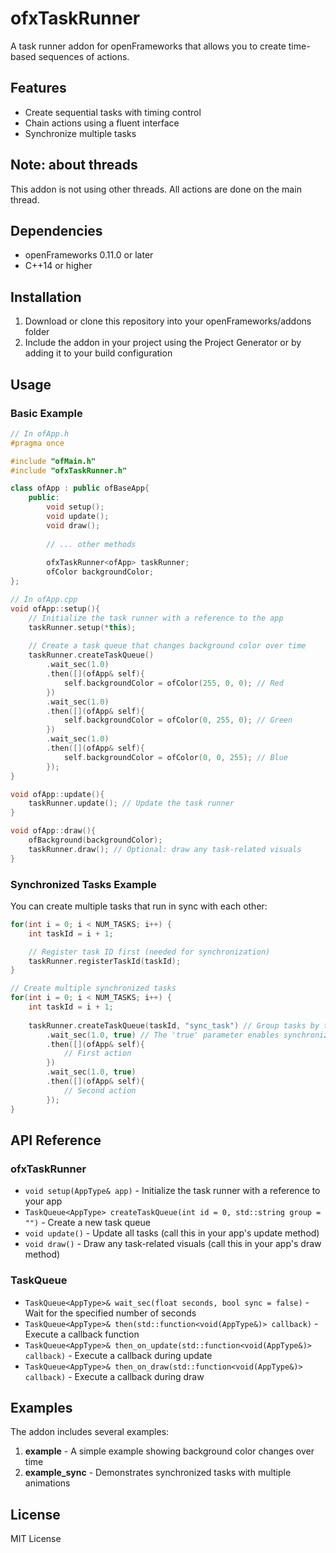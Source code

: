 # ofxTaskRunner

A task runner addon for openFrameworks that allows you to create time-based sequences of actions.

## Features

- Create sequential tasks with timing control
- Chain actions using a fluent interface
- Synchronize multiple tasks

## Note: about threads

This addon is not using other threads. All actions are done on the main thread.

## Dependencies

- openFrameworks 0.11.0 or later
- C++14 or higher

## Installation

1. Download or clone this repository into your openFrameworks/addons folder
2. Include the addon in your project using the Project Generator or by adding it to your build configuration

## Usage

### Basic Example

```cpp
// In ofApp.h
#pragma once

#include "ofMain.h"
#include "ofxTaskRunner.h"

class ofApp : public ofBaseApp{
    public:
        void setup();
        void update();
        void draw();
        
        // ... other methods
        
        ofxTaskRunner<ofApp> taskRunner;
        ofColor backgroundColor;
};
```

```cpp
// In ofApp.cpp
void ofApp::setup(){
    // Initialize the task runner with a reference to the app
    taskRunner.setup(*this);
    
    // Create a task queue that changes background color over time
    taskRunner.createTaskQueue()
        .wait_sec(1.0)
        .then([](ofApp& self){
            self.backgroundColor = ofColor(255, 0, 0); // Red
        })
        .wait_sec(1.0)
        .then([](ofApp& self){
            self.backgroundColor = ofColor(0, 255, 0); // Green
        })
        .wait_sec(1.0)
        .then([](ofApp& self){
            self.backgroundColor = ofColor(0, 0, 255); // Blue
        });
}

void ofApp::update(){
    taskRunner.update(); // Update the task runner
}

void ofApp::draw(){
    ofBackground(backgroundColor);
    taskRunner.draw(); // Optional: draw any task-related visuals
}
```

### Synchronized Tasks Example

You can create multiple tasks that run in sync with each other:

```cpp
for(int i = 0; i < NUM_TASKS; i++) {
    int taskId = i + 1;

    // Register task ID first (needed for synchronization)
    taskRunner.registerTaskId(taskId);
}

// Create multiple synchronized tasks
for(int i = 0; i < NUM_TASKS; i++) {
    int taskId = i + 1;
    
    taskRunner.createTaskQueue(taskId, "sync_task") // Group tasks by task name
        .wait_sec(1.0, true) // The 'true' parameter enables synchronization
        .then([](ofApp& self){
            // First action
        })
        .wait_sec(1.0, true)
        .then([](ofApp& self){
            // Second action
        });
}
```

## API Reference

### ofxTaskRunner<AppType>

- `void setup(AppType& app)` - Initialize the task runner with a reference to your app
- `TaskQueue<AppType> createTaskQueue(int id = 0, std::string group = "")` - Create a new task queue
- `void update()` - Update all tasks (call this in your app's update method)
- `void draw()` - Draw any task-related visuals (call this in your app's draw method)

### TaskQueue<AppType>

- `TaskQueue<AppType>& wait_sec(float seconds, bool sync = false)` - Wait for the specified number of seconds
- `TaskQueue<AppType>& then(std::function<void(AppType&)> callback)` - Execute a callback function
- `TaskQueue<AppType>& then_on_update(std::function<void(AppType&)> callback)` - Execute a callback during update
- `TaskQueue<AppType>& then_on_draw(std::function<void(AppType&)> callback)` - Execute a callback during draw

## Examples

The addon includes several examples:

1. **example** - A simple example showing background color changes over time
2. **example_sync** - Demonstrates synchronized tasks with multiple animations

## License

MIT License